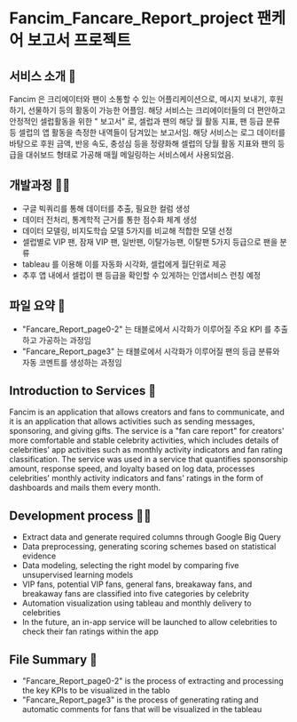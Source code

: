 # Fancim_Fancare_Report_project 팬케어 보고서 프로젝트 

## 서비스 소개 💜

Fancim 은 크리에이터와 팬이 소통할 수 있는 어플리케이션으로, 메시지 보내기, 후원하기, 선물하기 등의 활동이 가능한 어플임. 해당 서비스는 크리에이터들의 더 편안하고 안정적인 셀럽활동을 위한 " 보고서" 로, 셀럽과 팬의 해당 월 활동 지표, 팬 등급 분류 등 셀럽의 앱 활동을 측정한 내역들이 담겨있는 보고서임. 해당 서비스는 로그 데이터를 바탕으로 후원 금액, 반응 속도, 충성심 등을 정량화해 셀럽의 당월 활동 지표와 팬의 등급을 대쉬보드 형태로 가공해 매월 메일링하는 서비스에서 사용되었음. 



## 개발과정 👩‍💻

- 구글 빅쿼리를 통해 데이터를 추출, 필요한 컬럼 생성
- 데이터 전처리, 통계학적 근거를 통한 점수화 체계 생성
- 데이터 모델링, 비지도학습 모델 5가지를 비교해 적합한 모델 선정
- 셀럽별로 VIP 팬, 잠재 VIP 팬, 일반팬, 이탈가능팬, 이탈팬 5가지 등급으로 팬을 분류 
- tableau 를 이용해 이를 자동화 시각화, 셀럽에게 월단위로 제공 
- 추후 앱 내에서 셀럽이 팬 등급을 확인할 수 있게하는 인앱서비스 런칭 예정


## 파일 요약 📂

- "Fancare_Report_page0-2" 는 태블로에서 시각화가 이루어질 주요 KPI 를 추출하고 가공하는 과정임
- "Fancare_Report_page3" 는 태블로에서 시각화가 이루어질 팬의 등급 분류와 자동 코멘트를 생성하는 과정임 



## Introduction to Services 💜

Fancim is an application that allows creators and fans to communicate, and it is an application that allows activities such as sending messages, sponsoring, and giving gifts. The service is a "fan care report" for creators' more comfortable and stable celebrity activities, which includes details of celebrities' app activities such as monthly activity indicators and fan rating classification. The service was used in a service that quantifies sponsorship amount, response speed, and loyalty based on log data, processes celebrities' monthly activity indicators and fans' ratings in the form of dashboards and mails them every month. 



## Development process 👩‍💻

- Extract data and generate required columns through Google Big Query
- Data preprocessing, generating scoring schemes based on statistical evidence
- Data modeling, selecting the right model by comparing five unsupervised learning models
- VIP fans, potential VIP fans, general fans, breakaway fans, and breakaway fans are classified into five categories by celebrity 
- Automation visualization using tableau and monthly delivery to celebrities 
- In the future, an in-app service will be launched to allow celebrities to check their fan ratings within the app


## File Summary 📂

- "Fancare_Report_page0-2" is the process of extracting and processing the key KPIs to be visualized in the tablo
- "Fancare_Report_page3" is the process of generating rating and automatic comments for fans that will be visualized in the tableau
